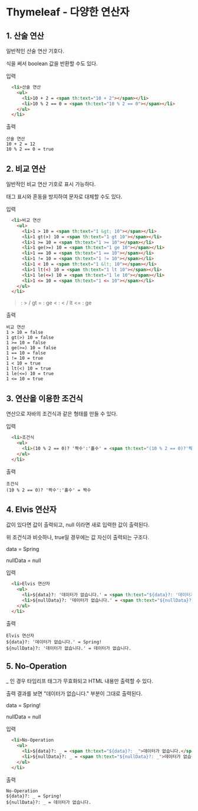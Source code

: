 # Thymeleaf - 다양한 연산자

## 1. 산술 연산
일반적인 산술 연산 기호다.

 

식을 써서 boolean 값을 반환할 수도 있다.

입력
```html
  <li>산술 연산
    <ul>
      <li>10 + 2 = <span th:text="10 + 2"></span></li>
      <li>10 % 2 == 0 = <span th:text="10 % 2 == 0"></span></li>
    </ul>
  </li>​
```

출력
```
산술 연산
10 + 2 = 12
10 % 2 == 0 = true
```

 
## 2. 비교 연산
일반적인 비교 연산 기호로 표시 가능하다.

 

태그 표시와 혼동을 방지하여 문자로 대체할 수도 있다.

입력
```html
  <li>비교 연산
    <ul>
      <li>1 > 10 = <span th:text="1 &gt; 10"></span></li>
      <li>1 gt(>) 10 = <span th:text="1 gt 10"></span></li>
      <li>1 >= 10 = <span th:text="1 >= 10"></span></li>
      <li>1 ge(>=) 10 = <span th:text="1 ge 10"></span></li>
      <li>1 == 10 = <span th:text="1 == 10"></span></li>
      <li>1 != 10 = <span th:text="1 != 10"></span></li>
      <li>1 < 10 = <span th:text="1 &lt; 10"></span></li>
      <li>1 lt(<) 10 = <span th:text="1 lt 10"></span></li>
      <li>1 le(<=) 10 = <span th:text="1 le 10"></span></li>
      <li>1 <= 10 = <span th:text="1 <= 10"></span></li>
    </ul>
  </li>​
```

> : &gt; / gt
>= : ge
< : &lt; / lt
<= : ge


출력
```
비교 연산
1 > 10 = false
1 gt(>) 10 = false
1 >= 10 = false
1 ge(>=) 10 = false
1 == 10 = false
1 != 10 = true
1 < 10 = true
1 lt(<) 10 = true
1 le(<=) 10 = true
1 <= 10 = true
```
 

## 3. 연산을 이용한 조건식
연산으로 자바의 조건식과 같은 형태를 만들 수 있다.

입력
```html
  <li>조건식
    <ul>
      <li>(10 % 2 == 0)? '짝수':'홀수' = <span th:text="(10 % 2 == 0)?'짝수':'홀수'"></span></li>
    </ul>
  </li>
```

출력
```
조건식
(10 % 2 == 0)? '짝수':'홀수' = 짝수
```


## 4. Elvis 연산자
값이 있다면 값이 출력되고, null 이라면 새로 입력한 값이 출력된다.

위 조건식과 비슷하나, true일 경우에는 값 자신이 출력되는 구조다.

data = Spring

nullData = null

입력
```html
  <li>Elvis 연산자
    <ul>
      <li>${data}?: '데이터가 없습니다.' = <span th:text="${data}?: '데이터가 없습니다.'"></span></li>
      <li>${nullData}?: '데이터가 없습니다.' = <span th:text="${nullData}?:'데이터가 없습니다.'"></span></li>
    </ul>
  </li>​
```

출력
```
Elvis 연산자
${data}?: '데이터가 없습니다.' = Spring!
${nullData}?: '데이터가 없습니다.' = 데이터가 없습니다.
```

 

## 5. No-Operation
_ 인 경우 타임리프 태그가 무효화되고 HTML 내용만 출력할 수 있다.

 

출력 결과를 보면 "데이터가 없습니다." 부분이 그대로 출력된다.

 
data = Spring!

nullData = null

입력
```html
  <li>No-Operation
    <ul>
      <li>${data}?: _ = <span th:text="${data}?: _">데이터가 없습니다.</span></li>
      <li>${nullData}?: _ = <span th:text="${nullData}?: _">데이터가 없습니다.</span></li>
    </ul>
  </li>​
```
출력
```
No-Operation
${data}?: _ = Spring!
${nullData}?: _ = 데이터가 없습니다.
```

 